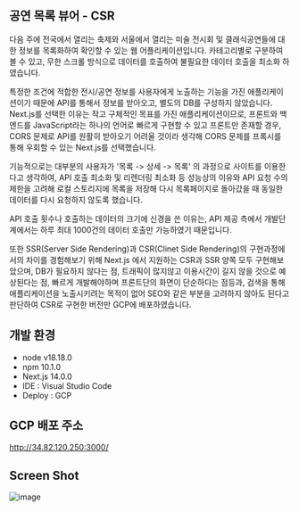 ## 공연 목록 뷰어 - CSR

다음 주에 전국에서 열리는 축제와 서울에서 열리는 미술 전시회 및 클래식공연들에 대한 정보를 목록화하여 확인할 수 있는 웹 어플리케이션입니다.
카테고리별로 구분하여 볼 수 있고, 무한 스크롤 방식으로 데이터를 호출하여 불필요한 데이터 호출을 최소화 하였습니다.

특정한 조건에 적합한 전시/공연 정보를 사용자에게 노출하는 기능을 가진 애플리케이션이기 때문에 API를 통해서 정보를 받아오고, 별도의 DB를 구성하지 않았습니다.
Next.js를 선택한 이유는 작고 구체적인 목표를 가진 애플리케이션이므로, 프론트와 백엔드를 JavaScript라는 하나의 언어로 빠르게 구현할 수 있고 프론트만 존재할 경우, CORS 문제로 API를 원활히 받아오기 어려울 것이라 생각해 CORS 문제를 프록시를 통해 우회할 수 있는 Next.js를 선택했습니다.

기능적으로는 대부분의 사용자가 '목록 -> 상세 -> 목록' 의 과정으로 사이트를 이용한다고 생각하여, API 호출 최소화 및 리렌더링 최소화 등 성능상의 이유와 API 요청 수의 제한을 고려해 로컬 스토리지에 목록을 저장해 다시 목록페이지로 돌아갔을 때 동일한 데이터를 다시 요청하지 않도록 했습니다.

API 호출 횟수나 호출하는 데이터의 크기에 신경을 쓴 이유는, API 제공 측에서 개발단계에서는 하루 최대 1000건의 데이터 호출만 가능하였기 때문입니다.

또한 SSR(Server Side Rendering)과 CSR(Clinet Side Rendering)의 구현과정에서의 차이를 경험해보기 위해 Next.js 에서 지원하는 CSR과 SSR 양쪽 모두 구현해보았으며, DB가 필요하지 않다는 점, 트래픽이 많지않고 이용시간이 길지 않을 것으로 예상된다는 점, 빠르게 개발해야하며 프론트단의 화면이 단순하다는 점등과, 검색을 통해 애플리케이션을 노출시키려는 목적이 없어 SEO와 같은 부분을 고려하지 않아도 된다고 판단하여 CSR로 구현한 버전만 GCP에 배포하였습니다.

## 개발 환경

- node v18.18.0
- npm 10.1.0
- Next.js 14.0.0
- IDE : Visual Studio Code
- Deploy : GCP

## GCP 배포 주소

http://34.82.120.250:3000/

## Screen Shot

![image](https://github.com/sungwoon129/concert-viewer-CSR-/assets/43958570/eda0f446-48b5-4552-84b6-64c211eaa205)
